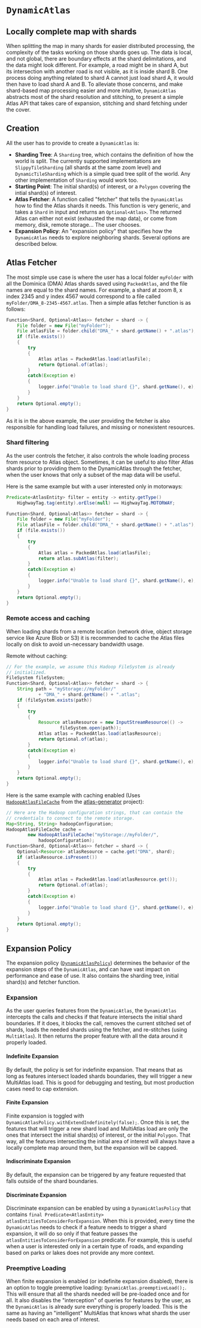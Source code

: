 # `DynamicAtlas`

## Locally complete map with shards

When splitting the map in many shards for easier distributed processing, the complexity of the tasks working on those shards goes up. The data is local, and not global, there are boundary effects at the shard delimitations, and the data might look different. For example, a road might be in shard A, but its intersection with another road is not visible, as it is inside shard B. One process doing anything related to shard A cannot just load shard A, it would then have to load shard A and B. To alleviate those concerns, and make shard-based map processing easier and more intuitive, `DynamicAtlas` abstracts most of the shard resolution and stitching, to present a simple Atlas API that takes care of expansion, stitching and shard fetching under the cover.

## Creation

All the user has to provide to create a `DynamicAtlas` is:
- **Sharding Tree**: A `Sharding` tree, which contains the definition of how the world is split. The currently supported implementations are `SlippyTileSharding` (all shards at the same zoom level) and `DynamicTileSharding` which is a simple quad tree split of the world. Any other implementation of `Sharding` would work too.
- **Starting Point**: The initial shard(s) of interest, or a `Polygon` covering the intial shard(s) of interest.
- **Atlas Fetcher**: A function called "fetcher" that tells the `DynamicAtlas` how to find the Atlas shards it needs. This function is very generic, and takes a `Shard` in input and returns an `Optional<Atlas>`. The returned Atlas can either not exist (exhausted the map data), or come from memory, disk, remote storage... The user chooses.
- **Expansion Policy**: An "expansion policy" that specifies how the `DynamicAtlas` needs to explore neighboring shards. Several options are described below.

## Atlas Fetcher

The most simple use case is where the user has a local folder `myFolder` with all the Dominica (DMA) Atlas shards saved using `PackedAtlas`, and the file names are equal to the shard names. For example, a shard at zoom 8, x index 2345 and y index 4567 would correspond to a file called `myFolder/DMA_8-2345-4567.atlas`. Then a simple atlas fetcher function is as follows:

```java
Function<Shard, Optional<Atlas>> fetcher = shard -> {
    File folder = new File("myFolder");
    File atlasFile = folder.child("DMA_" + shard.getName() + ".atlas");
    if (file.exists())
    {
        try
        {
            Atlas atlas = PackedAtlas.load(atlasFile);
            return Optional.of(atlas);
        }
        catch(Exception e)
        {
            logger.info("Unable to load shard {}", shard.getName(), e);
        }
    }
    return Optional.empty();
}
```

As it is in the above example, the user providing the fetcher is also responsible for handling load failures, and missing or nonexistent resources.

### Shard filtering

As the user controls the fetcher, it also controls the whole loading process from resource to Atlas object. Sometimes, it can be useful to also filter Atlas shards prior to providing them to the DynamicAtlas through the fetcher, when the user knows that only a subset of the map data will be useful.

Here is the same example but with a user interested only in motorways:

```java
Predicate<AtlasEntity> filter = entity -> entity.getType()
    HighwayTag.tag(entity).orElse(null) == HighwayTag.MOTORWAY;

Function<Shard, Optional<Atlas>> fetcher = shard -> {
    File folder = new File("myFolder");
    File atlasFile = folder.child("DMA_" + shard.getName() + ".atlas");
    if (file.exists())
    {
        try
        {
            Atlas atlas = PackedAtlas.load(atlasFile);
            return atlas.subAtlas(filter);
        }
        catch(Exception e)
        {
            logger.info("Unable to load shard {}", shard.getName(), e);
        }
    }
    return Optional.empty();
}
```

### Remote access and caching

When loading shards from a remote location (network drive, object storage service like Azure Blob or S3) it is recommended to cache the Atlas files locally on disk to avoid un-necessary bandwidth usage.


Remote without caching:

```java
// For the example, we assume this Hadoop FileSystem is already
// initialized.
FileSystem fileSystem;
Function<Shard, Optional<Atlas>> fetcher = shard -> {
    String path = "myStorage://myFolder/"
            + "DMA_" + shard.getName() + ".atlas";
    if (fileSystem.exists(path))
    {
        try
        {
            Resource atlasResource = new InputStreamResource(() ->
                    fileSystem.open(path));
            Atlas atlas = PackedAtlas.load(atlasResource);
            return Optional.of(atlas);
        }
        catch(Exception e)
        {
            logger.info("Unable to load shard {}", shard.getName(), e);
        }
    }
    return Optional.empty();
}
```

Here is the same example with caching enabled (Uses [`HadoopAtlasFileCache`](https://github.com/osmlab/atlas-generator/blob/4.0.9/src/main/java/org/openstreetmap/atlas/generator/tools/caching/HadoopAtlasFileCache.java) from the [atlas-generator](https://github.com/osmlab/atlas-generator) project):

```java
// Here are the Hadoop configuration strings, that can contain the
// credentials to connect to the remote storage.
Map<String, String> hadoopConfiguration;
HadoopAtlasFileCache cache =
        new HadoopAtlasFileCache("myStorage://myFolder/",
            hadoopConfiguration);
Function<Shard, Optional<Atlas>> fetcher = shard -> {
    Optional<Resource> atlasResource = cache.get("DMA", shard);
    if (atlasResource.isPresent())
    {
        try
        {
            Atlas atlas = PackedAtlas.load(atlasResource.get());
            return Optional.of(atlas);
        }
        catch(Exception e)
        {
            logger.info("Unable to load shard {}", shard.getName(), e);
        }
    }
    return Optional.empty();
}
```

## Expansion Policy

The expansion policy ([`DynamicAtlasPolicy`](src/main/java/org/openstreetmap/atlas/geography/atlas/dynamic/policy/DynamicAtlasPolicy.java)) determines the behavior of the expansion steps of the `DynamicAtlas`, and can have vast impact on performance and ease of use. It also contains the sharding tree, initial shard(s) and fetcher function.

### Expansion

As the user queries features from the `DynamicAtlas`, the `DynamicAtlas` intercepts the calls and checks if that feature intersects the initial shard boundaries. If it does, it blocks the call, removes the current stitched set of shards, loads the needed shards using the fetcher, and re-stitches (using `MultiAtlas`). It then returns the proper feature with all the data around it properly loaded.

#### Indefinite Expansion

By default, the policy is set for indefinite expansion. That means that as long as features intersect loaded shards boundaries, they will trigger a new MultiAtlas load. This is good for debugging and testing, but most production cases need to cap extension.

#### Finite Expansion

Finite expansion is toggled with `DynamicAtlasPolicy.withExtendIndefinitely(false);`. Once this is set, the features that will trigger a new shard load and MultiAtlas load are only the ones that intersect the initial shard(s) of interest, or the initial `Polygon`. That way, all the features intersecting the initial area of interest will always have a locally complete map around them, but the expansion will be capped.

#### Indiscriminate Expansion

By default, the expansion can be triggered by any feature requested that falls outside of the shard boundaries.

#### Discriminate Expansion

Discriminate expansion can be enabled by using a `DynamicAtlasPolicy` that contains `final Predicate<AtlasEntity> atlasEntitiesToConsiderForExpansion`. When this is provided, every time the `DynamicAtlas` needs to check if a feature needs to trigger a shard expansion, it will do so only if that feature passes the `atlasEntitiesToConsiderForExpansion` predicate. For example, this is useful when a user is interested only in a certain type of roads, and expanding based on parks or lakes does not provide any more context.

### Preemptive Loading

When finite expansion is enabled (or indefinite expansion disabled), there is an option to toggle preemptive loading: `DynamicAtlas.preemptiveLoad();`. This will ensure that all the shards needed will be pre-loaded once and for all. It also disables the "interception" of queries for features by the user, as the `DynamicAtlas` is already sure everything is properly loaded. This is the same as having an "intelligent" MultiAtlas that knows what shards the user needs based on each area of interest.
